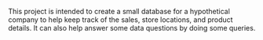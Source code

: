 This project is intended to create a small database for a hypothetical company to help keep track of the sales, store locations, and product details. It can also help answer some data questions by doing some queries.
